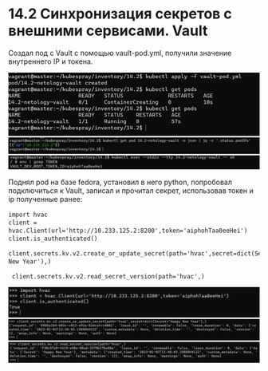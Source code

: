 # 14.2 Синхронизация секретов с внешними сервисами. Vault

Cоздал под с Vault c помощью vault-pod.yml, получили значение внутреннего IP и токена.

![](https://github.com/Dmitriy-rzn/Homework/blob/main/14.2/1.JPG)
![](https://github.com/Dmitriy-rzn/Homework/blob/main/14.2/2.JPG)
![](https://github.com/Dmitriy-rzn/Homework/blob/main/14.2/2.5.JPG)

Поднял pod на базе fedora, установил в него python, попробовал подключиться к Vault, записал и прочитал секрет, использовав токен и ip полученные ранее:
```
import hvac
client = hvac.Client(url='http://10.233.125.2:8200',token='aiphohTaa0eeHei')
client.is_authenticated()
```
```
client.secrets.kv.v2.create_or_update_secret(path='hvac',secret=dict(Secret='Happy New Year'),)
```
```
 client.secrets.kv.v2.read_secret_version(path='hvac',)
```
![](https://github.com/Dmitriy-rzn/Homework/blob/main/14.2/3.JPG)
![](https://github.com/Dmitriy-rzn/Homework/blob/main/14.2/4.JPG)
![](https://github.com/Dmitriy-rzn/Homework/blob/main/14.2/5.JPG)
